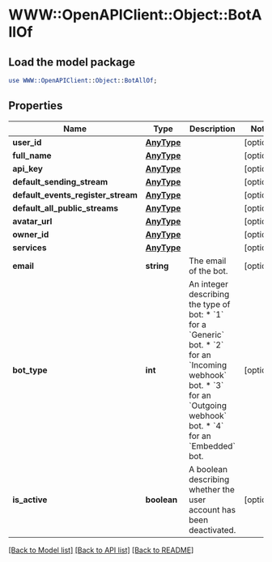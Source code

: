 # WWW::OpenAPIClient::Object::BotAllOf

## Load the model package
```perl
use WWW::OpenAPIClient::Object::BotAllOf;
```

## Properties
Name | Type | Description | Notes
------------ | ------------- | ------------- | -------------
**user_id** | [**AnyType**](.md) |  | [optional] 
**full_name** | [**AnyType**](.md) |  | [optional] 
**api_key** | [**AnyType**](.md) |  | [optional] 
**default_sending_stream** | [**AnyType**](.md) |  | [optional] 
**default_events_register_stream** | [**AnyType**](.md) |  | [optional] 
**default_all_public_streams** | [**AnyType**](.md) |  | [optional] 
**avatar_url** | [**AnyType**](.md) |  | [optional] 
**owner_id** | [**AnyType**](.md) |  | [optional] 
**services** | [**AnyType**](.md) |  | [optional] 
**email** | **string** | The email of the bot.  | [optional] 
**bot_type** | **int** | An integer describing the type of bot: * &#x60;1&#x60; for a &#x60;Generic&#x60; bot. * &#x60;2&#x60; for an &#x60;Incoming webhook&#x60; bot. * &#x60;3&#x60; for an &#x60;Outgoing webhook&#x60; bot. * &#x60;4&#x60; for an &#x60;Embedded&#x60; bot.  | [optional] 
**is_active** | **boolean** | A boolean describing whether the user account has been deactivated.  | [optional] 

[[Back to Model list]](../README.md#documentation-for-models) [[Back to API list]](../README.md#documentation-for-api-endpoints) [[Back to README]](../README.md)


